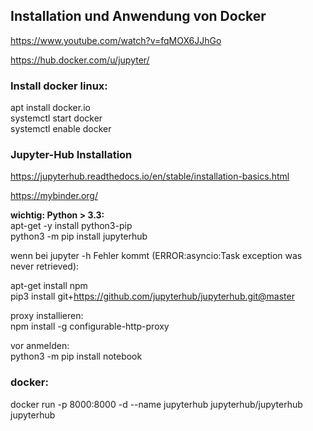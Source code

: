 ## Installation und Anwendung von Docker

https://www.youtube.com/watch?v=fqMOX6JJhGo

https://hub.docker.com/u/jupyter/   


### Install docker linux:       
apt install docker.io       
systemctl start docker    
systemctl enable docker      

### Jupyter-Hub Installation      


https://jupyterhub.readthedocs.io/en/stable/installation-basics.html    

https://mybinder.org/

**wichtig: Python > 3.3:**     
apt-get -y install python3-pip    
python3 -m pip install jupyterhub   

wenn bei jupyter -h Fehler kommt (ERROR:asyncio:Task exception was never retrieved):    

apt-get install npm   
pip3 install git+https://github.com/jupyterhub/jupyterhub.git@master    

proxy installieren:   
npm install -g configurable-http-proxy

vor anmelden:   
python3 -m pip install notebook   

### docker:        
docker run -p 8000:8000 -d --name jupyterhub jupyterhub/jupyterhub jupyterhub
